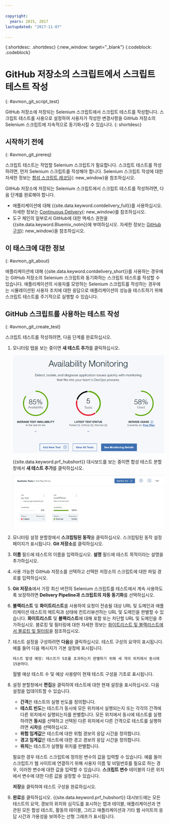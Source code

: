 ```yaml
---

copyright:
  years: 2015, 2017
lastupdated: "2017-11-07"

---
```


{:shortdesc: .shortdesc}
{:new_window: target="_blank"}
{:codeblock: .codeblock}

# GitHub 저장소의 스크립트에서 스크립트 테스트 작성
{: #avmon_git_script_test}

GitHub 저장소에 저장되는 Selenium 스크립트에서 스크립트 테스트를 작성합니다. 스크립트 테스트를 사용으로 설정하여 사용자가 작성한 변경사항을 GitHub 저장소의 Selenium 스크립트에 지속적으로 동기화시킬 수 있습니다.
{: shortdesc}

## 시작하기 전에
{: #avmon_git_prereq}

스크립트 테스트는 작업할 Selenium 스크립트가 필요합니다. 스크립트 테스트를 작성하려면, 먼저 Selenium 스크립트를 작성해야 합니다. Selenium 스크립트 작성에 대한 자세한 정보는 [합성 스크립트 레코딩](http://www.ibm.com/support/knowledgecenter/SSMKFH/com.ibm.apmaas.doc/install/admin_syn_record_script.htm "(새 탭이나 창에서 열림)"){: new_window}을 참조하십시오. 

GitHub 저장소에 저장되는 Selenium 스크립트에서 스크립트 테스트를 작성하려면, 다음 단계를 완료해야 합니다. 

-   애플리케이션에 대해 {{site.data.keyword.contdelivery_full}}를 사용하십시오. 자세한 정보는 [Continuous Delivery](../ContinuousDelivery/index.html "(새 탭이나 창에서 열림)"){: new_window}를 참조하십시오. 
-   도구 체인의 일부로서 GitHub에 대한 액세스 권한을 {{site.data.keyword.Bluemix_notm}}에 부여하십시오. 자세한 정보는 [GitHub 구성](../ContinuousDelivery/toolchains_integrations.html#github "(새 탭이나 창에서 열림)"){: new_window}을 참조하십시오. 

## 이 태스크에 대한 정보
{: #avmon_git_about}

애플리케이션에 대해 {{site.data.keyword.contdelivery_short}}를 사용하는 경우에는 GitHub 저장소의 Selenium 스크립트와 동기화하는 스크립트 테스트를 작성할 수 있습니다. 애플리케이션의 사용자를 모방하는 Selenium 스크립트를 작성하는 경우에는 시뮬레이션된 사용자 조치에 대한 응답으로 애플리케이션의 성능을 테스트하기 위해 스크립트 테스트를 주기적으로 실행할 수 있습니다. 

## GitHub 스크립트를 사용하는 테스트 작성
{: #avmon_git_create_test}

스크립트 테스트를 작성하려면, 다음 단계를 완료하십시오. 

1.  모니터링 탭을 보는 중이면 **새 테스트 추가**를 클릭하십시오. 

    ![Cloud Foundry 애플리케이션의 모니터링 탭.](images/avmon_tab.png)

    {{site.data.keyword.prf_hubshort}} 대시보드를 보는 중이면 합성 테스트 분할창에서 **새 테스트 추가**를 클릭하십시오. 

    ![합성 테스트 분할창의 새 테스트 추가 단추.](images/syn_tests_pane.jpg)

2.  모니터링 설정 분할창에서 **스크립팅된 동작**을 클릭하십시오. 스크립팅된 동작 설정 페이지가 표시됩니다. **Git 저장소**를 클릭하십시오. 
3.  **이름** 필드에 테스트의 이름을 입력하십시오. **설명** 필드에 테스트 목적이라는 설명을 추가하십시오. 
4.  사용 가능한 GitHub 저장소를 선택하고 선택한 저장소의 스크립트에 대한 파일 경로를 입력하십시오. 
5.  **Git 저장소**에서 가장 최신 버전의 Selenium 스크립트를 테스트에서 계속 사용하도록 보장하려면 **Delivery Pipeline과 스크립트의 자동 동기화**를 선택하십시오. 
6.  **블랙리스트** 및 **화이트리스트**를 사용하여 요청이 전송될 대상 URL 및 도메인과 애플리케이션 테스트의 메트릭과 상태에 컨트리뷰션하는 URL 및 도메인을 판별할 수 있습니다. **화이트리스트** 및 **블랙리스트**에 대해 포함 또는 차단할 URL 및 도메인을 추가하십시오. 블로킹 및 필터링에 대한 자세한 정보는 [화이트리스트 및 블랙리스트에서 블로킹 및 필터링](avmon_whitelist_blacklist.html#avmon_whitelist_blacklist "화이트리스트 및 블랙리스트를 사용하여 요청을 전송할 대상 리소스 및 애플리케이션 테스트의 메트릭과 상태에 컨트리뷰션하는 리소스를 판별할 수 있습니다. 화이트리스트 및 블랙리스트는 웹 페이지 및 스크립팅된 동작 테스트에만 사용 가능합니다.")을 참조하십시오. 
7.  테스트 설정을 구성하려면 **다음**을 클릭하십시오. 테스트 구성의 요약이 표시됩니다. 예를 들어 다음 메시지가 기본 설정에 표시됩니다. 

    ``테스트 발생 예정: 테스트가 5초를 초과하는지 판별하기 위해 세 개의 위치에서 동시에 15분마다``.

    월별 예상 테스트 수 및 예상 사용량이 현재 테스트 구성을 기초로 표시됩니다.

8.  설정 분할창에서 **편집**을 클릭하여 테스트에 대한 현재 설정을 표시하십시오. 다음 설정을 업데이트할 수 있습니다. 
    - **간격**은 테스트의 실행 빈도를 정의합니다. 
    - **테스트 빈도**는 테스트가 동시에 모든 위치에서 실행되는지 또는 각각의 간격에 다른 위치에서 실행되는지를 판별합니다. 모든 위치에서 동시에 테스트를 실행하려면 **동시**를 선택하고 선택된 다른 위치에서 다른 간격으로 테스트를 실행하려면 **시차**를 선택하십시오. 
    - **위험 임계값**은 테스트에 대한 위험 경보의 응답 시간을 정의합니다. 
    - **경고 임계값**은 테스트에 대한 경고 경보의 응답 시간을 정의합니다. 
    - **위치**는 테스트가 실행될 위치를 판별합니다. 

    필요한 경우 테스트 스크립트에 정의된 변수의 값을 입력할 수 있습니다. 예를 들어 스크립트가 웹 사이트에 연결하기 위해 사용자 이름 및 비밀번호를 필요로 하는 경우, 이러한 변수에 대한 값을 입력할 수 있습니다. **스크립트 변수** 테이블의 다른 위치에서 변수에 대한 다른 값을 설정할 수 있습니다. 

    **저장**을 클릭하여 테스트 구성을 완료하십시오.

9.  **완료**를 클릭하십시오. {{site.data.keyword.prf_hubshort}} 대시보드에는 모든 테스트의 요약, 경보의 위치와 심각도를 표시하는 맵과 테이블, 애플리케이션과 연관된 모든 합성 테스트, 활동의 테이블, 그리고 애플리케이션과 기타 웹 사이트의 응답 시간과 가용성을 보여주는 선형 그래프가 표시됩니다. 
